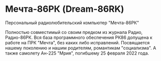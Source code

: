 # Мечта-86РК (Dream-86RK)
Персональный радиолюбительский компьютер "Мечта-86РК"

Полностью совместимый со своим предком из журнала Радио, Радио-86РК.
Вся база программного обеспечения РК86 допущена к работе на ПРК "Мечта", без каких либо исправлений.
Посвящается нашему поколению и нашим родителям, романтикам "социализма". А также самолету Ан-225 "Мрия", погибшему 25 февраля 2022 года.

